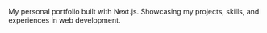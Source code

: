 My personal portfolio built with Next.js. Showcasing my projects, skills, and experiences in web development.
